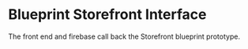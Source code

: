 
Blueprint Storefront Interface
=========

The front end and firebase call back the Storefront blueprint prototype.
